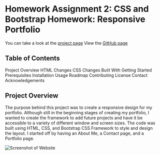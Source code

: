 # Homework Assignment 2: CSS and Bootstrap Homework: Responsive Portfolio
You can take a look at the [project page](https://github.com/ndelaire/responsiveportfolio_hw2)
View the [GitHub page](https://ndelaire.github.io/responsiveportfolio_hw2/) 

## Table of Contents

Project Overview 
HTML Changes
CSS Changes
Built With
Getting Started
Prerequisites
Installation
Usage
Roadmap
Contributing
License
Contact
Acknowledgements

## Project Overview
The purpose behind this project was to create a responsive design for my portfolio. Although still in the beginning stages of creating my portfolio, I wanted to create the framework to add future projects and have it be accessible to a variety of different window and screen sizes. The code was built using HTML, CSS, and Bootstrap CSS Framework to style and design the layout. I started off by having an About Me, a Contact page, and a Portfolio page. 

![Screenshot of Website](https://smjomg.by.files.1drv.com/y4mHmyFP3hY6tijHADDJd8ylj6NDV8VwtTt6N31VEzhzwJbcDYU08etPkAklda_1SEfaVY2xIuUSU3_Cfj_XMpW9IpfEHNtcjOQjmLJA9hmT_EY86WX2P6NPuU314eSsWIwMFaMecRTpVGe8bVL6jENLdmYymNs_jKpSW2gHWsZf9uHgOgF-T9L8pfZO2eIeSgumL_LxB7QU8EyYPFwJd8oIw?width=1913&height=1042&cropmode=none)




